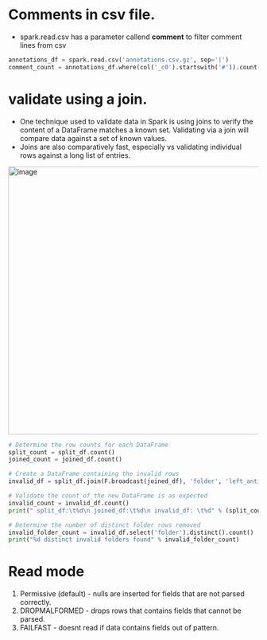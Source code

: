 # Comments in csv file.
- spark.read.csv has a parameter callend **comment** to filter comment lines from csv
```python
annotations_df = spark.read.csv('annotations.csv.gz', sep='|')
comment_count = annotations_df.where(col('_c0').startswith('#')).count()
```
# validate using a join.
- One technique used to validate data in Spark is using joins to verify the content of a DataFrame matches a known set. Validating via a join will compare data against a set of known values.
- Joins are also comparatively fast, especially vs validating individual rows against a long list of entries.

<img width="538" alt="image" src="https://github.com/deepakgowtham/Datascience_Basics/assets/47908891/59c0c7f8-5a01-413e-9c2d-f178dcbd4adc">

```python
# Determine the row counts for each DataFrame
split_count = split_df.count()
joined_count = joined_df.count()

# Create a DataFrame containing the invalid rows
invalid_df = split_df.join(F.broadcast(joined_df), 'folder', 'left_anti')

# Validate the count of the new DataFrame is as expected
invalid_count = invalid_df.count()
print(" split_df:\t%d\n joined_df:\t%d\n invalid_df: \t%d" % (split_count, joined_count, invalid_count))

# Determine the number of distinct folder rows removed
invalid_folder_count = invalid_df.select('folder').distinct().count()
print("%d distinct invalid folders found" % invalid_folder_count)
```

# Read mode
1. Permissive (default) - nulls are inserted for fields that are not parsed correctly.
2. DROPMALFORMED - drops rows that contains fields that cannot be parsed.
3. FAILFAST - doesnt read if data contains fields out of pattern.
